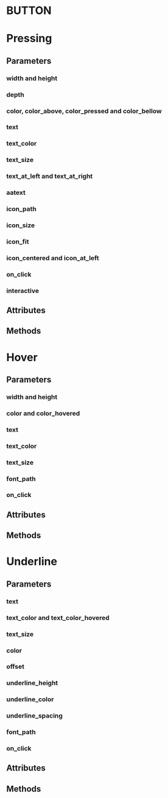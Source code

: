 # BUTTON

# Pressing

## Parameters

### width and height
### depth
### color, color_above, color_pressed and color_bellow
### text
### text_color
### text_size
### text_at_left and text_at_right
### aatext
### icon_path
### icon_size
### icon_fit
### icon_centered and icon_at_left
### on_click
### interactive

## Attributes
## Methods


# Hover

## Parameters

### width and height
### color and color_hovered
### text
### text_color
### text_size
### font_path
### on_click

## Attributes
## Methods


# Underline

## Parameters

### text
### text_color and text_color_hovered
### text_size
### color
### offset
### underline_height
### underline_color
### underline_spacing
### font_path
### on_click

## Attributes
## Methods
